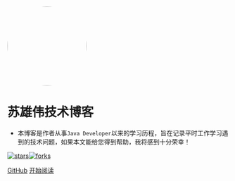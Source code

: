 <img width="180px" style="border-radius: 50%" bor src="https://avatars0.githubusercontent.com/u/16059325?s=400&u=8e5313d85034e7a864a63fdc8fbe6e4ba25111bc&v=4">

# 苏雄伟技术博客

- 本博客是作者从事```Java Developer```以来的学习历程，旨在记录平时工作学习遇到的技术问题，如果本文能给您得到帮助，我将感到十分荣幸！

[![stars](https://badgen.net/badge/star/177/blue)![forks](https://badgen.net/badge/fork/148/blue)](https://badgen.net/badge/fork/148/blue) 

[GitHub](<https://github.com/suxiongwei/blog>)
[开始阅读](README.md)

